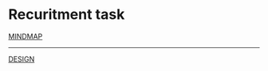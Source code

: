 # Recuritment task

[MINDMAP](https://www.figma.com/file/BXbZpCu7aOeLOIyjx4rwE6/Untitled?node-id=0%3A1)

---

[DESIGN](https://www.figma.com/file/gXvQTswsTUA0s6e0TprQo8/Untitled)
